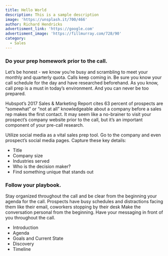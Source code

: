 ```yaml
---
title: Hello World
description: This is a sample description
image: 'https://unsplash.it/700/466'
author: Richard Hendricks
advertisment_link: 'https://google.com'
advertisment_image: 'https://fillmurray.com/728/90'
category:
  - Sales
---
```


### Do your prep homework prior to the call.

Let’s be honest - we know you’re busy and scrambling to meet your monthly and quarterly quota. Calls keep coming in. Be sure you know your call schedule for the day and have researched beforehand. As you know, call prep is a must in today’s environment. And you can never be too prepared. 

Hubspot’s 2017 Sales & Marketing Report cites 63 percent of prospects are “somewhat” or “not at all” knowledgeable about a company before a sales rep makes the first contact. It may seem like a no-brainer to visit your prospect’s company website prior to the call, but it’s an important component of your pre-call research.

Utilize social media as a vital sales prep tool. Go to the company and even prospect’s social media pages. Capture these key details:

- Title
- Company size
- Industries served
- Who is the decision maker?
- Find something unique that stands out

### Follow your playbook.

Stay organized throughout the call and be clear from the beginning your agenda for the call. Prospects have busy schedules and distractions facing them like their email, coworkers stopping by their desk Make the conversation personal from the beginning. Have your messaging in front of you throughout the call.

- Introduction
- Agenda
- Goals and Current State
- Discovery
- Timeline